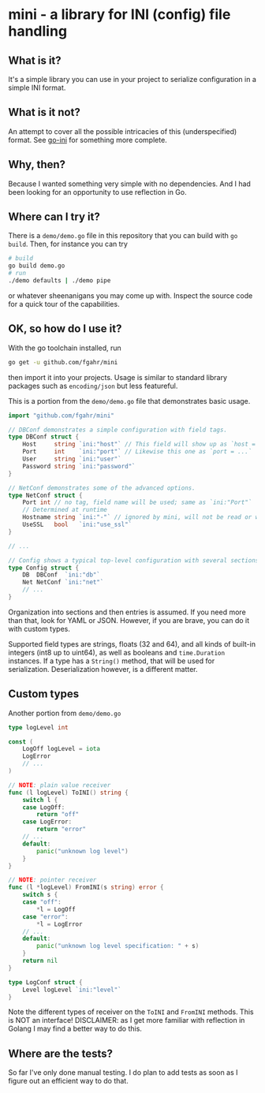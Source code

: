 # mini - a library for INI (config) file handling

## What is it?

It's a simple library you can use in your project to serialize configuration
in a simple INI format.

## What is it not?

An attempt to cover all the possible intricacies of this (underspecified)
format. See [go-ini](https://github.com/go-ini/ini) for something more complete.

## Why, then?

Because I wanted something very simple with no dependencies. And I had been
looking for an opportunity to use reflection in Go.

## Where can I try it?

There is a `demo/demo.go` file in this repository that you can build with
`go build`. Then, for instance you can try

```sh
# build
go build demo.go
# run
./demo defaults | ./demo pipe
```

or whatever sheenanigans you may come up with. Inspect the source code for a
quick tour of the capabilities.

## OK, so how do I use it?

With the go toolchain installed, run

```sh
go get -u github.com/fgahr/mini
```

then import it into your projects. Usage is similar to standard library packages
such as `encoding/json` but less featureful.

This is a portion from the `demo/demo.go` file that demonstrates basic usage.

```go
import "github.com/fgahr/mini"

// DBConf demonstrates a simple configuration with field tags.
type DBConf struct {
	Host     string `ini:"host"` // This field will show up as `host = ...`
	Port     int    `ini:"port"` // Likewise this one as `port = ...`
	User     string `ini:"user"`
	Password string `ini:"password"`
}

// NetConf demonstrates some of the advanced options.
type NetConf struct {
	Port int // no tag, field name will be used; same as `ini:"Port"`
	// Determined at runtime
	Hostname string `ini:"-"` // ignored by mini, will not be read or written
	UseSSL   bool   `ini:"use_ssl"`
}

// ...

// Config shows a typical top-level configuration with several sections.
type Config struct {
	DB  DBConf  `ini:"db"`
	Net NetConf `ini:"net"`
	// ...
}
```

Organization into sections and then entries is assumed. If you need more than
that, look for YAML or JSON. However, if you are brave, you can do it with
custom types.

Supported field types are strings, floats (32 and 64), and all kinds of built-in
integers (int8 up to uint64), as well as booleans and `time.Duration` instances.
If a type has a `String()` method, that will be used for serialization.
Deserialization however, is a different matter.

## Custom types

Another portion from `demo/demo.go`

```go
type logLevel int

const (
	LogOff logLevel = iota
	LogError
	// ...
)

// NOTE: plain value receiver
func (l logLevel) ToINI() string {
	switch l {
	case LogOff:
		return "off"
	case LogError:
		return "error"
	// ...
	default:
		panic("unknown log level")
	}
}

// NOTE: pointer receiver
func (l *logLevel) FromINI(s string) error {
	switch s {
	case "off":
		*l = LogOff
	case "error":
		*l = LogError
	// ...
	default:
		panic("unknown log level specification: " + s)
	}
	return nil
}

type LogConf struct {
	Level logLevel `ini:"level"`
}

```

Note the different types of receiver on the `ToINI` and `FromINI` methods. This
is NOT an interface! DISCLAIMER: as I get more familiar with reflection in
Golang I may find a better way to do this.

## Where are the tests?

So far I've only done manual testing. I do plan to add tests as soon as I figure
out an efficient way to do that.
